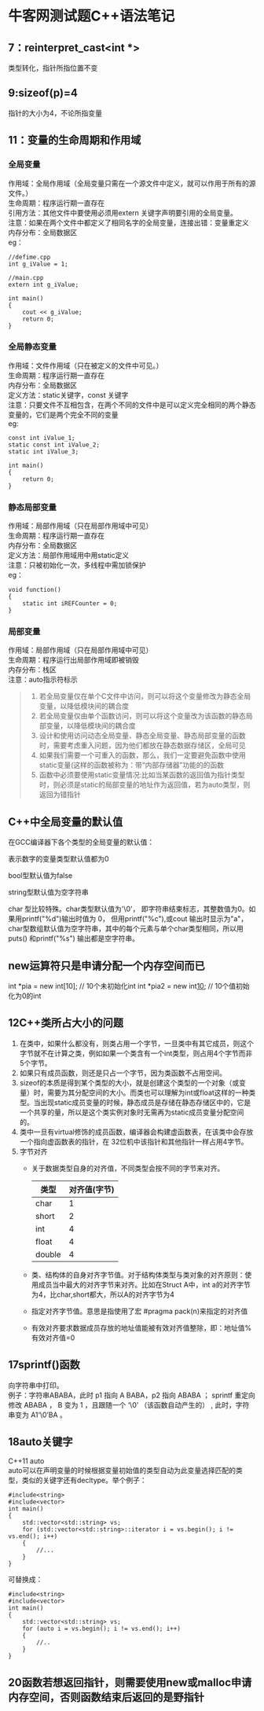 牛客网测试题C++语法笔记
====
## 7：reinterpret_cast<int *>  
  类型转化，指针所指位置不变
## 9:sizeof(p)=4  

指针的大小为4，不论所指变量  

## 11：变量的生命周期和作用域  
  ### 全局变量    
  作用域：全局作用域（全局变量只需在一个源文件中定义，就可以作用于所有的源文件。）  
  生命周期：程序运行期一直存在  
  引用方法：其他文件中要使用必须用extern 关键字声明要引用的全局变量。  
  注意：如果在两个文件中都定义了相同名字的全局变量，连接出错：变量重定义  
  内存分布：全局数据区  
  eg：  
  ```
  //defime.cpp  
  int g_iValue = 1;  

  //main.cpp  
  extern int g_iValue;  

  int main()  
  {  
      cout << g_iValue;  
      return 0;  
  }  
  ```
  ### 全局静态变量  
  作用域：文件作用域（只在被定义的文件中可见。）  
  生命周期：程序运行期一直存在  
  内存分布：全局数据区  
  定义方法：static关键字，const 关键字  
  注意：只要文件不互相包含，在两个不同的文件中是可以定义完全相同的两个静态变量的，它们是两个完全不同的变量  
  eg:  
  ```
  const int iValue_1;  
  static const int iValue_2;  
  static int iValue_3;  

  int main()  
  {  
      return 0;  
  }
  ```
  ### 静态局部变量  
  作用域：局部作用域（只在局部作用域中可见）  
  生命周期：程序运行期一直存在  
  内存分布：全局数据区  
  定义方法：局部作用域用中用static定义  
  注意：只被初始化一次，多线程中需加锁保护  
  eg：  
  ```
  void function()  
  {  
      static int iREFCounter = 0;  
  }
  ```  
  ### 局部变量  
  作用域：局部作用域（只在局部作用域中可见）  
  生命周期：程序运行出局部作用域即被销毁  
  内存分布：栈区  
  注意：auto指示符标示  
  >1. 若全局变量仅在单个C文件中访问，则可以将这个变量修改为静态全局变量，以降低模块间的耦合度
  >2. 若全局变量仅由单个函数访问，则可以将这个变量改为该函数的静态局部变量，以降低模块间的耦合度
  >3. 设计和使用访问动态全局变量、静态全局变量、静态局部变量的函数时，需要考虑重入问题，因为他们都放在静态数据存储区，全局可见
  >4. 如果我们需要一个可重入的函数，那么，我们一定要避免函数中使用static变量(这样的函数被称为：带“内部存储器”功能的的函数  
  >5. 函数中必须要使用static变量情况:比如当某函数的返回值为指针类型时，则必须是static的局部变量的地址作为返回值，若为auto类型，则返回为错指针  
## C++中全局变量的默认值
在GCC编译器下各个类型的全局变量的默认值：  
  
表示数字的变量类型默认值都为0  
  
bool型默认值为false  
  
string型默认值为空字符串  
  
char 型比较特殊。char类型默认值为'\0'， 即字符串结束标志，其整数值为0。如果用printf("%d")输出时值为 0， 但用printf("%c"),或cout 输出时显示为"a"， char型数组默认值为空字符串，其中的每个元素与单个char类型相同，所以用puts() 和printf("%s") 输出都是空字符串。  
## new运算符只是申请分配一个内存空间而已
int *pia = new int[10];    // 10个未初始化int
int *pia2 = new int[10](); // 10个值初始化为0的int  
##  12C++类所占大小的问题
1. 在类中，如果什么都没有，则类占用一个字节，一旦类中有其它成员，则这个字节就不在计算之类，例如如果一个类含有一个int类型，则占用4个字节而非5个字节。  
2. 如果只有成员函数，则还是只占一个字节，因为类函数不占用空间。  
3. sizeof的本质是得到某个类型的大小，就是创建这个类型的一个对象（或变量）时，需要为其分配空间的大小。而类也可以理解为int或float这样的一种类型。当出现static成员变量的时候，静态成员是存储在静态存储区中的，它是一个共享的量，所以是这个类实例对象时无需再为static成员变量分配空间的。  
4. 类中一旦有virtual修饰的成员函数，编译器会构建虚函数表，在该类中会存放一个指向虚函数表的指针，在
 32位机中该指针和其他指针一样占用4字节。  
5. 字节对齐
   * 关于数据类型自身的对齐值，不同类型会按不同的字节来对齐。  
   
      |类型|	对齐值(字节)|  
      |--|--|  
      |char|1|  
      |short|2|
      |int|4|
      |float|4|
      |double|4|
   * 类、结构体的自身对齐字节值。对于结构体类型与类对象的对齐原则：使用成员当中最大的对齐字节来对齐。比如在Struct A中，int a的对齐字节为4，比char,short都大，所以A的对齐字节为4
   * 指定对齐字节值。意思是指使用了宏 #pragma pack(n)来指定的对齐值
   * 有效对齐要求数据成员存放的地址值能被有效对齐值整除，即：地址值%有效对齐值=0
## 17sprintf()函数  
向字符串中打印。  
例子：字符串ABABA，此时 p1 指向 A BABA，p2 指向 ABABA ； sprintf 重定向修改 ABABA ， B 变为 1 ，且跟随一个 ‘\0’ （该函数自动产生的） , 此时，字符串变为 A1‘\0’BA 。
## 18auto关键字
C++11 auto  
auto可以在声明变量的时候根据变量初始值的类型自动为此变量选择匹配的类型，类似的关键字还有decltype。举个例子：  
```
#include<string>
#include<vector>
int main()
{
    std::vector<std::string> vs;
    for (std::vector<std::string>::iterator i = vs.begin(); i != vs.end(); i++)
    {
        //...
    }
}
```
可替换成：  
```
#include<string>
#include<vector>
int main()
{
    std::vector<std::string> vs;
    for (auto i = vs.begin(); i != vs.end(); i++)
    {
        //..
    }
}
```
## 20函数若想返回指针，则需要使用new或malloc申请内存空间，否则函数结束后返回的是野指针
